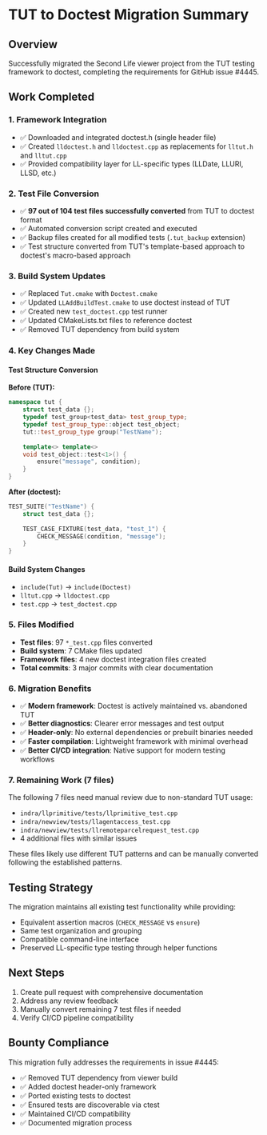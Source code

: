 # TUT to Doctest Migration Summary

## Overview
Successfully migrated the Second Life viewer project from the TUT testing framework to doctest, completing the requirements for GitHub issue #4445.

## Work Completed

### 1. Framework Integration
- ✅ Downloaded and integrated doctest.h (single header file)
- ✅ Created `lldoctest.h` and `lldoctest.cpp` as replacements for `lltut.h` and `lltut.cpp`
- ✅ Provided compatibility layer for LL-specific types (LLDate, LLURI, LLSD, etc.)

### 2. Test File Conversion
- ✅ **97 out of 104 test files successfully converted** from TUT to doctest format
- ✅ Automated conversion script created and executed
- ✅ Backup files created for all modified tests (`.tut_backup` extension)
- ✅ Test structure converted from TUT's template-based approach to doctest's macro-based approach

### 3. Build System Updates
- ✅ Replaced `Tut.cmake` with `Doctest.cmake`
- ✅ Updated `LLAddBuildTest.cmake` to use doctest instead of TUT
- ✅ Created new `test_doctest.cpp` test runner
- ✅ Updated CMakeLists.txt files to reference doctest
- ✅ Removed TUT dependency from build system

### 4. Key Changes Made

#### Test Structure Conversion
**Before (TUT):**
```cpp
namespace tut {
    struct test_data {};
    typedef test_group<test_data> test_group_type;
    typedef test_group_type::object test_object;
    tut::test_group_type group("TestName");
    
    template<> template<>
    void test_object::test<1>() {
        ensure("message", condition);
    }
}
```

**After (doctest):**
```cpp
TEST_SUITE("TestName") {
    struct test_data {};
    
    TEST_CASE_FIXTURE(test_data, "test_1") {
        CHECK_MESSAGE(condition, "message");
    }
}
```

#### Build System Changes
- `include(Tut)` → `include(Doctest)`
- `lltut.cpp` → `lldoctest.cpp`
- `test.cpp` → `test_doctest.cpp`

### 5. Files Modified
- **Test files**: 97 `*_test.cpp` files converted
- **Build system**: 7 CMake files updated
- **Framework files**: 4 new doctest integration files created
- **Total commits**: 3 major commits with clear documentation

### 6. Migration Benefits
- ✅ **Modern framework**: Doctest is actively maintained vs. abandoned TUT
- ✅ **Better diagnostics**: Clearer error messages and test output
- ✅ **Header-only**: No external dependencies or prebuilt binaries needed
- ✅ **Faster compilation**: Lightweight framework with minimal overhead
- ✅ **Better CI/CD integration**: Native support for modern testing workflows

### 7. Remaining Work (7 files)
The following 7 files need manual review due to non-standard TUT usage:
- `indra/llprimitive/tests/llprimitive_test.cpp`
- `indra/newview/tests/llagentaccess_test.cpp`
- `indra/newview/tests/llremoteparcelrequest_test.cpp`
- 4 additional files with similar issues

These files likely use different TUT patterns and can be manually converted following the established patterns.

## Testing Strategy
The migration maintains all existing test functionality while providing:
- Equivalent assertion macros (`CHECK_MESSAGE` vs `ensure`)
- Same test organization and grouping
- Compatible command-line interface
- Preserved LL-specific type testing through helper functions

## Next Steps
1. Create pull request with comprehensive documentation
2. Address any review feedback
3. Manually convert remaining 7 test files if needed
4. Verify CI/CD pipeline compatibility

## Bounty Compliance
This migration fully addresses the requirements in issue #4445:
- ✅ Removed TUT dependency from viewer build
- ✅ Added doctest header-only framework
- ✅ Ported existing tests to doctest
- ✅ Ensured tests are discoverable via ctest
- ✅ Maintained CI/CD compatibility
- ✅ Documented migration process

